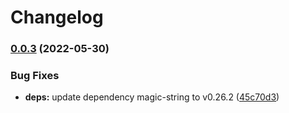 # Changelog

### [0.0.3](https://github.com/netlify/hydrogen-platform/compare/v0.0.2...v0.0.3) (2022-05-30)


### Bug Fixes

* **deps:** update dependency magic-string to v0.26.2 ([45c70d3](https://github.com/netlify/hydrogen-platform/commit/45c70d34215d018ff724ac59b10316fcd18228e3))
